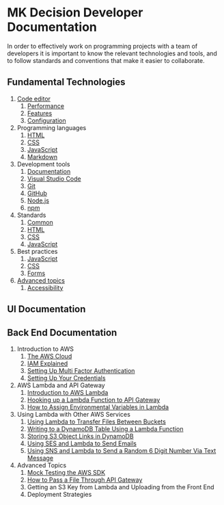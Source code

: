 # MK Decision Developer Documentation

In order to effectively work on programming projects with a team of developers it is important to know the relevant technologies and tools, and to follow standards and conventions that make it easier to collaborate.

## Fundamental Technologies
1. [Code editor](tools/code-editor.md)
	1. [Performance](tools/code-editor.md#performance)
	2. [Features](tools/code-editor.md#features)
	3. [Configuration](tools/code-editor.md#installation-and-configuration)
2. Programming languages
	1. [HTML](languages/html.md)
	2. [CSS](languages/css.md)
	3. [JavaScript](languages/javascript.md)
    4. [Markdown](languages/markdown.md)
3. Development tools
	1. [Documentation](tools/documentation.md)
	2. [Visual Studio Code](tools/visual-studio-code.md)
	3. [Git](tools/git.md)
	4. [GitHub](tools/github.md)
	5. [Node.js](tools/nodejs.md)
    6. [npm](tools/npm.md)
4. Standards
	1. [Common](standards/common.md)
	2. [HTML](standards/html.md)
	3. [CSS](standards/css.md)
	4. [JavaScript](standards/javascript.md)
1. Best practices
	1. [JavaScript](bestpractices/javascript.md)
	1. [CSS](bestpractices/css.md)
	1. [Forms](bestpractices/forms.md)
5. [Advanced topics](advanced.md)
	1. [Accessibility](advanced.md#accessibility)

## UI Documentation

## Back End Documentation
1. Introduction to AWS
	1. [The AWS Cloud](aws/introduction-to-aws/aws-cloud.md)
	2. [IAM Explained](aws/introduction-to-aws/iam/iam.md)
	3. [Setting Up Multi Factor Authentication](aws/introduction-to-aws/mfa-setup/mfa-setup.md)
	4. [Setting Up Your Credentials](aws/introduction-to-aws/credentials-setup/credentials-setup.md)
2. AWS Lambda and API Gateway
	1. [Introduction to AWS Lambda](aws/lambda-and-api-gateway/introduction-to-lambda/introduction-to-lambda.md)
	2. [Hooking up a Lambda Function to API Gateway](aws/lambda-and-api-gateway/lambda-api-gateway/lambda-api-gateway.md)
	3. [How to Assign Environmental Variables in Lambda](aws/lambda-and-api-gateway/env-variables/env-variables.md)
3. Using Lambda with Other AWS Services
	1. [Using Lambda to Transfer Files Between Buckets](aws/lambda-with-other-services/lambda-transfer-buckets/lambda-transfer-buckets.md)
	2. [Writing to a DynamoDB Table Using a Lambda Function](aws/lambda/lambda-with-other-services/lambda-dynamodb.md)
	3. [Storing S3 Object Links in DynamoDB](aws/lambda-with-other-services/s3-lambda-dynamodb/s3-lambda-dynamodb.md)
	4. [Using SES and Lambda to Send Emails](aws/lambda-with-other-services/ses-lambda/ses-lambda.md)
	5. [Using SNS and Lambda to Send a Random 6 Digit Number Via Text Message](aws/lambda-with-other-services/send-sms-code-with-sns/send-sms-code-with-sns.md)
4. Advanced Topics
	1. [Mock Testing the AWS SDK](aws/advanced-topics/aws-sdk-mock/aws-sdk-mock.md)
	2. [How to Pass a File Through API Gateway](aws/advanced-topics/pass-file-through-API-gateway/pass-file-through-API-gateway.md)
	3. Getting an S3 Key from Lambda and Uploading from the Front End
	4. Deployment Strategies
